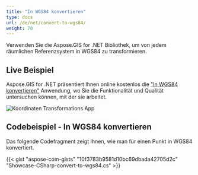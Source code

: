 ```yaml
---
title: "In WGS84 konvertieren"
type: docs
url: /de/net/convert-to-wgs84/
weight: 70
---
```


Verwenden Sie die Aspose.GIS for .NET Bibliothek, um von jedem räumlichen Referenzsystem in WGS84 zu transformieren.

## **Live Beispiel**

Aspose.GIS for .NET präsentiert Ihnen online kostenlos die ["In WGS84 konvertieren"](https://products.aspose.app/gis/transformation/convert-to-wgs84) Anwendung, wo Sie die Funktionalität und Qualität untersuchen können, mit der sie arbeitet.

![Koordinaten Transformations App](transform-coordinates.png)

## **Codebeispiel - In WGS84 konvertieren**

Das folgende Codefragment zeigt Ihnen, wie man für einen Punkt in WGS84 konvertiert.

{{< gist "aspose-com-gists" "10f3783b9581d10bc69dbada42705d2c" "Showcase-CSharp-convert-to-wgs84.cs" >}}
